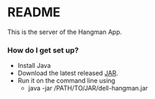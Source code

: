 # README #

This is the server of the Hangman App.

### How do I get set up? ###

* Install Java
* Download the latest released [JAR](https://github.com/franciscoghansen/dell-hangman/releases).
* Run it on the command line using
    * java -jar /PATH/TO/JAR/dell-hangman.jar
    
